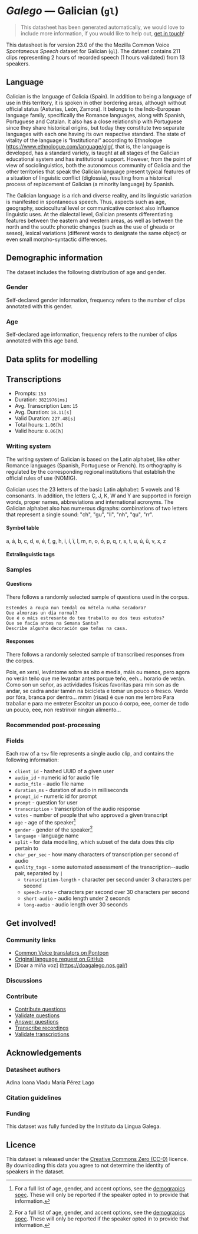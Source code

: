 # *Galego* &mdash; Galician (`gl`)
> This datasheet has been generated automatically, we would love to include more information, if you would like to help out, [get in touch](https://github.com/common-voice/common-voice/blob/main/docs/COMMUNITIES.md)!

 This datasheet is for version 23.0 of the the Mozilla Common Voice *Spontaneous Speech* dataset 
for Galician (`gl`). The dataset contains 211 clips representing 2 hours of recorded
speech (1 hours validated) from 13 speakers.

## Language
<!-- {{LANGUAGE_DESCRIPTION}} -->
<!-- Provide a brief (1-2 paragraph) description of your language -->
Galician is the language of Galicia (Spain). In addition to being a language of use in this territory, it is spoken in other bordering areas, although without official status (Asturias, León, Zamora). It belongs to the Indo-European language family, specifically the Romance languages, along with Spanish, Portuguese and Catalan. It also has a close relationship with Portuguese since they share historical origins, but today they constitute two separate languages with each one having its own respective standard. The state of vitality of the language is “Institutional” according to Ethnologue https://www.ethnologue.com/language/glg/, that is, the language is developed, has a standard variety, is taught at all stages of the Galician educational system and has institutional support. However, from the point of view of sociolinguistics, both the autonomous community of Galicia and the other territories that speak the Galician language present typical features of a situation of linguistic conflict (diglossia), resulting from a historical process of replacement of Galician (a minority language) by Spanish. 

The Galician language is a rich and diverse reality, and its linguistic variation is manifested in spontaneous speech. Thus, aspects such as age, geography, sociocultural level or communicative context also influence linguistic uses. At the dialectal level, Galician presents differentiating features between the eastern and western areas, as well as between the north and the south: phonetic changes (such as the use of gheada or seseo), lexical variations (different words to designate the same object) or even small morpho-syntactic differences. 

## Demographic information
The dataset includes the following distribution of age and gender.
<!-- You can get a lot of the information in this section from https://analyzer.cv-toolbox.web.tr/browse -->

### Gender
Self-declared gender information, frequency refers to the number of clips annotated with this gender.
<!-- {{GENDER_TABLE}} -->
<!-- @ AUTOMATICALLY GENERATED @ -->
<!-- | Gender | Frequency |
|--------|-----------|
| male, masculine | ? |
| undeclared | ? |
| female, feminine | ? | -->

### Age
Self-declared age information, frequency refers to the number of clips annotated with this age band.
<!-- {{AGE_TABLE}} -->
<!-- @ AUTOMATICALLY GENERATED @ -->
<!-- | Age band | Frequency |
|----------|-----------|
| teens | ? |
| twenties | ? |
| thirties | ? |
| fourties | ? |
| fifties | ? |
   ...if other age ranges are present in your data, add rows... -->

## Data splits for modelling

## Transcriptions
* Prompts: `153`
* Duration: `3821976[ms]`
* Avg. Transcription Len: `15`
* Avg. Duration: `18.11[s]`
* Valid Duration: `227.48[s]`
* Total hours: `1.06[h]`
* Valid hours: `0.06[h]`
<!-- {{TRANSCRIPTIONS_DESCRIPTION}} -->
<!-- A description of the transcription system used -->

### Writing system
<!-- {{WRITING_SYSTEM_DESCRIPTION}} -->
<!-- @ OPTIONAL @ -->
<!-- A description of the writing system (or writing systems) used in the text corpus -->

The writing system of Galician is based on the Latin alphabet, like other Romance languages (Spanish, Portuguese or French). Its orthography is regulated by the corresponding regional institutions that establish the official rules of use (NOMIG).

Galician uses the 23 letters of the basic Latin alphabet: 5 vowels and 18 consonants. In addition, the letters Ç, J, K, W and Y are supported in foreign words, proper names, abbreviations and international acronyms. The Galician alphabet also has numerous digraphs: combinations of two letters that represent a single sound: "ch", "gu", "ll", "nh", "qu", "rr".

#### Symbol table
<!-- {{ALPHABET_TABLE}} -->
<!-- @ OPTIONAL @ -->
<!-- If the writing system is alphabetic, you can include the valid alphabet here -->

a, á, b, c, d, e, é, f, g, h, i, í, ï, l, m, n, o, ó, p, q, r, s, t, u, ú, ü, v, x, z

#### Extralinguistic tags

### Samples

#### Questions
There follows a randomly selected sample of questions used in the corpus.

```
Estendes a roupa nun tendal ou métela nunha secadora?
Que almorzas un día normal?
Que é o máis estresante do teu traballo ou dos teus estudos?
Que se facía antes na Semana Santa?
Describe algunha decoración que teñas na casa.
```
<!-- {{QUESTIONS_SAMPLE}} -->

#### Responses
There follows a randomly selected sample of transcribed responses from the corpus.
<!-- {{TRANSCRIPTIONS_SAMPLE}} -->

Pois, en xeral, levántome sobre as oito e media, máis ou menos, pero agora no verán teño que me levantar antes porque teño, eeh... horario de verán.
Como son un señor, as actividades físicas favoritas para min son as de andar, se cadra andar tamén na bicicleta e tomar un pouco o fresco.
Verde por fóra, branca por dentro... mmm (risas) é que non me lembro
Para traballar e para me entreter
Escoitar un pouco ó corpo, eee, comer de todo un pouco, eee, non restrinxir ningún alimento...

### Recommended post-processing
<!-- {{RECOMMENDED_POSTPROCESSING_DESCRIPTION}} -->
<!-- @ OPTIONAL @ -->
<!-- What should people do before they use the data, for example Unicode normalisation or normalisation of extralinguistic tags -->

### Fields
Each row of a `tsv` file represents a single audio clip, and contains the following information:

* `client_id` - hashed UUID of a given user
* `audio_id` - numeric id for audio file
* `audio_file` - audio file name
* `duration_ms` - duration of audio in milliseconds
* `prompt_id` - numeric id for prompt
* `prompt` - question for user
* `transcription` - transcription of the audio response
* `votes` - number of people that who approved a given transcript
* `age` - age of the speaker[^1]
* `gender` - gender of the speaker[^1]
* `language` - language name
* `split` - for data modelling, which subset of the data does this clip pertain to
* `char_per_sec` - how many characters of transcription per second of audio
* `quality_tags` - some automated assessment of the transcription--audio pair, separated by `|`
   *  `transcription-length` - character per second under 3 characters per second
   * `speech-rate` - characters per second over 30 characters per second
   * `short-audio` - audio length under 2 seconds
   * `long-audio` - audio length over 30 seconds

#### 
[^1]: For a full list of age, gender, and accent options, see the
[demograpics
spec](https://github.com/common-voice/common-voice/blob/main/web/src/stores/demographics.ts). These
will only be reported if the speaker opted in to provide that
information.

## Get involved!

### Community links
* [Common Voice translators on Pontoon](https://pontoon.mozilla.org/gl/common-voice/contributors/)
* [Original language request on GitHub](https://github.com/common-voice/common-voice/issues/4913)
* [Doar a miña voz] (https://doagalego.nos.gal/)
<!-- {{COMMUNITY_LINKS_LIST}} -->
<!-- @ OPTIONAL @ -->
<!-- Links to community chats / fora -->

### Discussions
<!-- {{DISCUSSION_LINKS_LIST}} -->
<!-- @ OPTIONAL @ -->
<!-- Any links to discussions, for example on Discourse or other fora or blogs can be included here -->

### Contribute
* [Contribute questions](https://commonvoice.mozilla.org/spontaneous-speech/beta/question)
* [Validate questions](https://commonvoice.mozilla.org/spontaneous-speech/beta/validate)
* [Answer questions](https://commonvoice.mozilla.org/spontaneous-speech/beta/prompts)
* [Transcribe recordings](https://commonvoice.mozilla.org/spontaneous-speech/beta/transcribe)
* [Validate transcriptions](https://commonvoice.mozilla.org/spontaneous-speech/beta/check-transcript)
<!-- {{CONTRIBUTE_LINKS_LIST}} -->
<!-- Here you can include links for how to contribute to the dataset -->

## Acknowledgements

### Datasheet authors
<!-- {{DATASHEET_AUTHORS_LIST}} -->
<!-- A list in the format of: Your Name <email@email.com> -->
Adina Ioana Vladu
María Pérez Lago 

### Citation guidelines
<!-- {{CITATION_DESCRIPTION}} -->
<!-- @ OPTIONAL @ -->
<!-- If you published a paper and would like people to cite it, you can include the BiBTeX here -->

### Funding
<!-- {{FUNDING_DESCRIPTION}} -->
<!-- @ OPTIONAL @ -->
<!-- If you received any funding, you can include the acknowledgement here -->
This dataset was fully funded by the Instituto da Lingua Galega.

## Licence
This dataset is released under the [Creative Commons Zero (CC-0)](https://creativecommons.org/public-domain/cc0/) licence. By downloading this data
you agree to not determine the identity of speakers in the dataset.
